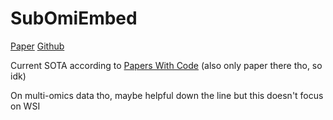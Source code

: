 # SubOmiEmbed

[Paper](https://arxiv.org/pdf/2202.01672.pdf)
[Github](https://github.com/hashimsayed0/SubOmiEmbed)

Current SOTA according to [Papers With Code](https://paperswithcode.com/sota/cancer-type-classification-on-tcga) (also only paper there tho, so idk)

On multi-omics data tho, maybe helpful down the line but this doesn't focus on WSI
